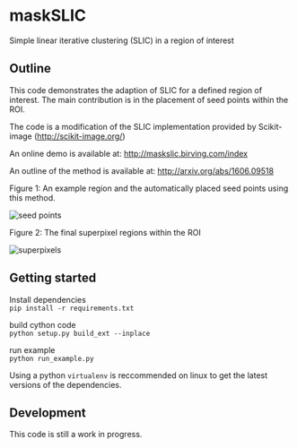 # maskSLIC
Simple linear iterative clustering (SLIC) in a region of interest

## Outline
This code demonstrates the adaption of SLIC for a defined region of interest. 
The main contribution is in the placement of seed points within the ROI. 

The code is a modification of the SLIC implementation provided by Scikit-image (http://scikit-image.org/)

An online demo is available at: http://maskslic.birving.com/index

An outline of the method is available at: http://arxiv.org/abs/1606.09518

Figure 1: An example region and the automatically placed seed points using this method. 

![seed points](doc/images/p1.png)

Figure 2: The final superpixel regions within the ROI

![superpixels](doc/images/p2.png)

## Getting started

Install dependencies  
`pip install -r requirements.txt`

build cython code  
`python setup.py build_ext --inplace`

run example  
`python run_example.py`

Using a python `virtualenv` is reccommended on linux to get the latest versions of the dependencies. 


## Development
This code is still a work in progress.
